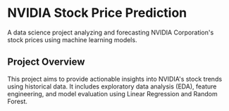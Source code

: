 
# NVIDIA Stock Price Prediction
A data science project analyzing and forecasting NVIDIA Corporation's stock prices using machine learning models.

## Project Overview
This project aims to provide actionable insights into NVIDIA's stock trends using historical data. It includes exploratory data analysis (EDA), feature engineering, and model evaluation using Linear Regression and Random Forest.

